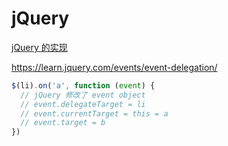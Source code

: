# jQuery

[jQuery 的实现](https://github.com/jquery/jquery/blob/master/src/event.js#L294)

https://learn.jquery.com/events/event-delegation/

```js
$(li).on('a', function (event) {
  // jQuery 修改了 event object
  // event.delegateTarget = li
  // event.currentTarget = this = a
  // event.target = b
})
```
